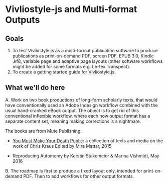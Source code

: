 # Vivliostyle-js and Multi-format Outputs

## Goals

1. To test Vivliostyle.js as a multi-format publication software to produce publications as print-on-demand PDF, screen PDF, EPUB 3.0, Kindle .kf8, variable page and adaptive page layouts (other software workflows might be added for some formats e.g. Le-tex Transpect).
2. To create a getting started guide for Vivliostyle.js.

## What we'll do here

A. Work on two book productions of long-form scholarly texts, that would have conventionally used an Adobe Indesign workflow combined with the usual hand-cranked eBook output. The object is to get rid of this conventional inflexible workflow, where each now output format has a separate content set, meaning making corrections is a nightmare.

The books are from Mute Publishing:

  * [You Must Make Your Death Public](https://github.com/consortium/PoD_template/tree/master/original_base_resources/Chris_Kraus_indesign_files): a collection of texts and media on the work of Chris Kraus Edited by Mira Mattar, 2015

  * Reproducing Automomy by Kerstin Stakemeier & Marina Vishmidt, May 2016

B. The roadmap is first to produce a fixed layout only, intended for print-on-demand PDF. Then to add workflows for other output formats.







